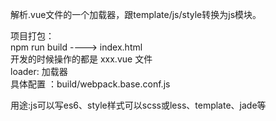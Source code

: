 解析.vue文件的一个加载器，跟template/js/style转换为js模块。  

项目打包：  
npm run build   ---->    index.html  
开发的时候操作的都是 xxx.vue 文件  
loader: 加载器  
具体配置 ：build/webpack.base.conf.js  

用途:js可以写es6、style样式可以scss或less、template、jade等

